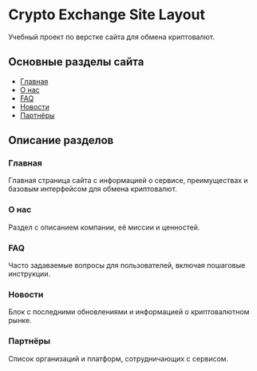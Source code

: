 # Crypto Exchange Site Layout

Учебный проект по верстке сайта для обмена криптовалют.

## Основные разделы сайта

- [Главная](#главная)  
- [О нас](#о-нас)  
- [FAQ](#faq)  
- [Новости](#новости)  
- [Партнёры](#партнёры)  

## Описание разделов

### Главная
Главная страница сайта с информацией о сервисе, преимуществах и базовым интерфейсом для обмена криптовалют.

### О нас
Раздел с описанием компании, её миссии и ценностей.

### FAQ
Часто задаваемые вопросы для пользователей, включая пошаговые инструкции.

### Новости
Блок с последними обновлениями и информацией о криптовалютном рынке.

### Партнёры
Список организаций и платформ, сотрудничающих с сервисом.
